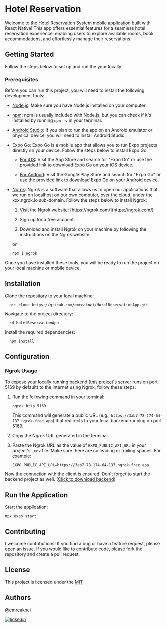 # Hotel Reservation

Welcome to the Hotel Reservation System mobile application built with React Native! This app offers essential features for a seamless hotel reservation experience, enabling users to explore available rooms, book accommodations, and effortlessly manage their reservations.

## Getting Started

Follow the steps below to set up and run the your locally:

### Prerequisites

Before you can run this project, you will need to install the following development tools:

- [Node.js](https://nodejs.org/): Make sure you have Node.js installed on your computer.
- [npm](https://www.npmjs.com/): npm is usually included with Node.js, but you can check if it's installed by running `npm -v` in your terminal.
- [Android Studio](https://developer.android.com/studio): If you plan to run the app on an Android emulator or physical device, you will need to install Android Studio.
- Expo Go: Expo Go is a mobile app that allows you to run Expo projects directly on your device. Follow the steps below to install Expo Go:

  - [For iOS](https://apps.apple.com/app/apple-store/id982107779): Visit the App Store and search for "Expo Go" or use the provided link to download Expo Go on your iOS device.

  - [For Android](https://play.google.com/store/apps/details?id=host.exp.exponent): Visit the Google Play Store and search for "Expo Go" or use the provided link to download Expo Go on your Android device.

- [Ngrok](https://ngrok.com/): Ngrok is a software that allows us to open our applications that we run on localhost on our own computer, over the cloud, under the xxx.ngrok.io sub-domain. Follow the steps below to install Ngrok:

  1. Visit the Ngrok website: [https://ngrok.com/](https://ngrok.com/)

  2. Sign up for a free account.

  3. Download and install Ngrok on your machine by following the instructions on the Ngrok website.
 
  or
  
      npm i ngrok

Once you have installed these tools, you will be ready to run the project on your local machine or mobile device.

## Installation

Clone the repository to your local machine:

      git clone https://github.com/emreaknci/HotelReservationApp.git

Navigate to the project directory:

      cd HotelReservationApp

Install the required dependencies:

      npm install

## Configuration

### Ngrok Usage

To expose your locally running backend ([this project's server](https://github.com/emreaknci/HotelReservation) runs on port 5169 by default) to the internet using Ngrok, follow these steps:

1. Run the following command in your terminal:

    ```bash
    ngrok http 5169
    ```

   This command will generate a public URL (e.g., `https://3ab7-78-174-64-137.ngrok-free.app`) that redirects to your local backend running on port 5169.

2. Copy the Ngrok URL generated in the terminal.

3. Paste the Ngrok URL as the value of `EXPO_PUBLIC_API_URL` in your project's `.env` file. Make sure there are no leading or trailing spaces. For example:

    ```plaintext
    EXPO_PUBLIC_API_URL=https://3ab7-78-174-64-137.ngrok-free.app
    ```

Now the connection with the client is ensured! Don't forget to start the backend project as well. ([Click to download backend](https://github.com/emreaknci/HotelReservation))

## Run the Application


Start the application:

    npx expo start 

## Contributing
I welcome contributions! If you find a bug or have a feature request, please open an issue. If you would like to contribute code, please fork the repository and create a pull request.

## License

This project is licensed under the [MIT](https://choosealicense.com/licenses/mit/)

## Authors

[@emreaknci](https://www.github.com/emreaknci)

[![linkedin](https://img.shields.io/badge/linkedin-0A66C2?style=for-the-badge&logo=linkedin&logoColor=white)](https://www.linkedin.com/in/emreaknci/)
